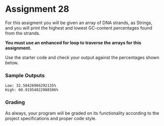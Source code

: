 # Assignment 28

For this assigment you will be given an array of DNA strands, as Strings, and you will print the highest and lowest GC-content percentages found from the strands.

**You must use an enhanced for loop to traverse the arrays for this assignment.**

Use the starter code and check your output against the percentages shown below.

### Sample Outputs

```
Low: 32.58426966292135%
High: 60.91954022988506%
```

### Grading

As always, your program will be graded on its functionality according to the project specifications and proper code style.

